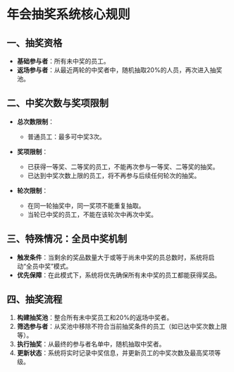 # 年会抽奖系统核心规则

## 一、抽奖资格

- **基础参与者**：所有未中奖的员工。
- **返场参与者**：从最近两轮的中奖者中，随机抽取20%的人员，再次进入抽奖池。

## 二、中奖次数与奖项限制

- **总次数限制**：
  - 普通员工：最多可中奖3次。

- **奖项限制**：
  - 已获得一等奖、二等奖的员工，不能再次参与一等奖、二等奖的抽奖。
  - 已达到中奖次数上限的员工，将不再参与后续任何轮次的抽奖。

- **轮次限制**：
  - 在同一轮抽奖中，同一奖项不能重复抽取。
  - 当轮已中奖的员工，不能在该轮次中再次中奖。

## 三、特殊情况：全员中奖机制

- **触发条件**：当剩余的奖品数量大于或等于尚未中奖的员总数时，系统将启动“全员中奖”模式。
- **优先保障**：在此模式下，系统将优先确保所有未中奖的员工都能获得奖品。

## 四、抽奖流程

1. **构建抽奖池**：整合所有未中奖员工和20%的返场中奖者。
2. **筛选参与者**：从奖池中移除不符合当前抽奖条件的员工（如已达中奖次数上限等）。
3. **执行抽奖**：从最终的参与者名单中，随机抽取中奖者。
4. **更新状态**：系统将实时记录中奖信息，并更新员工的中奖次数及最高奖项等级。